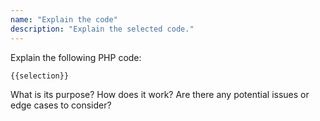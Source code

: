 ```yaml
---
name: "Explain the code"
description: "Explain the selected code."
---
```

Explain the following PHP code:

```php
{{selection}}
```

What is its purpose? How does it work?
Are there any potential issues or edge cases to consider?

